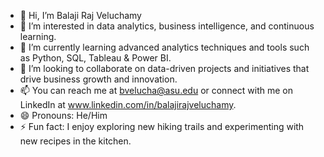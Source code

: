 - 👋 Hi, I’m Balaji Raj Veluchamy
- 👀 I’m interested in data analytics, business intelligence, and continuous learning.
- 🌱 I’m currently learning advanced analytics techniques and tools such as Python, SQL, Tableau & Power BI.
- 💞️ I’m looking to collaborate on data-driven projects and initiatives that drive business growth and innovation.
- 📫 You can reach me at bvelucha@asu.edu or connect with me on LinkedIn at www.linkedin.com/in/balajirajveluchamy.
- 😄 Pronouns: He/Him
- ⚡ Fun fact: I enjoy exploring new hiking trails and experimenting with new recipes in the kitchen.

<!---
BalajiRajVeluchamy0411/BalajiRajVeluchamy0411 is a ✨ special ✨ repository because its `README.md` (this file) appears on your GitHub profile.
You can click the Preview link to take a look at your changes.
--->
